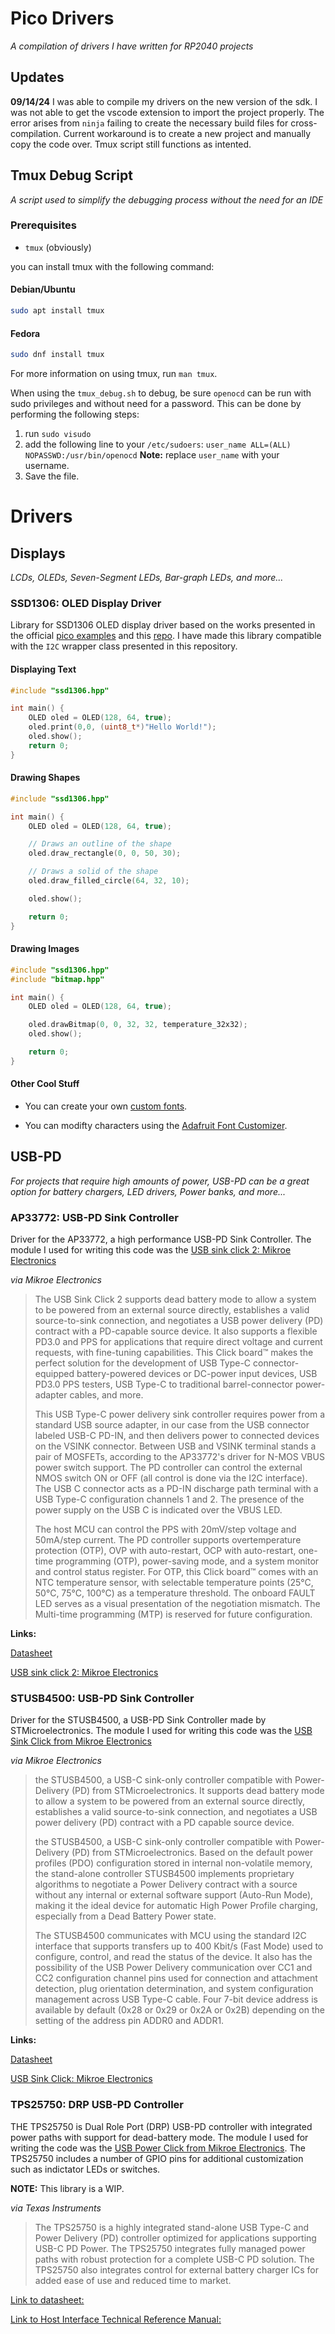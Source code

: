 # Pico Drivers
*A compilation of drivers I have written for RP2040 projects*

## Updates

**09/14/24**
I was able to compile my drivers on the new version of the sdk. I was not able to get the vscode extension to import the project properly. The error arises from `ninja` failing to create the necessary build files for cross-compilation. Current workaround is to create a new project and manually copy the code over.
Tmux script still functions as intented.


## Tmux Debug Script
*A script used to simplify the debugging process without the need for an IDE*

### Prerequisites

- `tmux` (obviously)

you can install tmux with the following command:

#### Debian/Ubuntu

```sh
sudo apt install tmux
```

#### Fedora

```sh
sudo dnf install tmux
```

For more information on using tmux, run `man tmux`.

When using the `tmux_debug.sh` to debug, be sure `openocd` can be run with sudo privileges and without need for a password. This can be done by performing the following steps:

1. run `sudo visudo`
2. add the following line to your `/etc/sudoers`:
    `user_name ALL=(ALL) NOPASSWD:/usr/bin/openocd`
    **Note:** replace `user_name` with your username.
3. Save the file.



# Drivers

## Displays

*LCDs, OLEDs, Seven-Segment LEDs, Bar-graph LEDs, and more...*

### SSD1306: OLED Display Driver

Library for SSD1306 OLED display driver based on the works presented in the official [pico examples](https://github.com/raspberrypi/pico-examples/tree/master/i2c/ssd1306_i2c) and this [repo](https://github.com/MR-Addict/Pi-Pico-SSD1306-C-Library/tree/main). I have made this library compatible with the `I2C` wrapper class presented in this repository.

#### Displaying Text

```cpp
#include "ssd1306.hpp"

int main() {
    OLED oled = OLED(128, 64, true);
    oled.print(0,0, (uint8_t*)"Hello World!");
    oled.show();
    return 0;
}
```


#### Drawing Shapes

```cpp
#include "ssd1306.hpp"

int main() {
    OLED oled = OLED(128, 64, true);

    // Draws an outline of the shape
    oled.draw_rectangle(0, 0, 50, 30);

    // Draws a solid of the shape
    oled.draw_filled_circle(64, 32, 10);

    oled.show();

    return 0;
}
```


#### Drawing Images

```cpp
#include "ssd1306.hpp"
#include "bitmap.hpp"

int main() {
    OLED oled = OLED(128, 64, true);

    oled.drawBitmap(0, 0, 32, 32, temperature_32x32);
    oled.show();

    return 0;
}
```


#### Other Cool Stuff

- You can create your own [custom fonts](http://oleddisplay.squix.ch/#/home).

- You can modifty characters using the [Adafruit Font Customizer](https://tchapi.github.io/Adafruit-GFX-Font-Customiser/).


## USB-PD

*For projects that require high amounts of power, USB-PD can be a great option for battery chargers, LED drivers, Power banks, and more...*

### AP33772: USB-PD Sink Controller

Driver for the AP33772, a high performance USB-PD Sink Controller. The module I used for writing this code was the [USB sink click 2: Mikroe Electronics](https://www.mikroe.com/usb-c-sink-2-click) 

*via Mikroe Electronics*

>The USB Sink Click 2 supports dead battery mode to allow a system to be powered from an external source directly, establishes a valid source-to-sink connection, and negotiates a USB power delivery (PD) contract with a PD-capable source device. It also supports a flexible PD3.0 and PPS for applications that require direct voltage and current requests, with fine-tuning capabilities. This Click board™ makes the perfect solution for the development of USB Type-C connector-equipped battery-powered devices or DC-power input devices, USB PD3.0 PPS testers, USB Type-C to traditional barrel-connector power-adapter cables, and more.
>
>
>This USB Type-C power delivery sink controller requires power from a standard USB source adapter, in our case from the USB connector labeled USB-C PD-IN, and then delivers power to connected devices on the VSINK connector. Between USB and VSINK terminal stands a pair of MOSFETs, according to the AP33772's driver for N-MOS VBUS power switch support. The PD controller can control the external NMOS switch ON or OFF (all control is done via the I2C interface). The USB C connector acts as a PD-IN discharge path terminal with a USB Type-C configuration channels 1 and 2. The presence of the power supply on the USB C is indicated over the VBUS LED.
>
>
>The host MCU can control the PPS with 20mV/step voltage and 50mA/step current. The PD controller supports overtemperature protection (OTP), OVP with auto-restart, OCP with auto-restart, one-time programming (OTP), power-saving mode, and a system monitor and control status register. For OTP, this Click board™ comes with an NTC temperature sensor, with selectable temperature points (25°C, 50°C, 75°C, 100°C) as a temperature threshold. The onboard FAULT LED serves as a visual presentation of the negotiation mismatch. The Multi-time programming (MTP) is reserved for future configuration.

**Links:**

[Datasheet](https://www.diodes.com/part/view/AP33772/)

[USB sink click 2: Mikroe Electronics](https://www.mikroe.com/usb-c-sink-2-click)


### STUSB4500: USB-PD Sink Controller

Driver for the STUSB4500, a USB-PD Sink Controller made by STMicroelectronics. The module I used for writing this code was the [USB Sink Click from Mikroe Electronics](https://www.mikroe.com/usb-c-sink-click)


*via Mikroe Electronics*
>the STUSB4500, a USB-C sink-only controller compatible with Power-Delivery (PD) from STMicroelectronics. It supports dead battery mode to allow a system to be powered from an external source directly, establishes a valid source-to-sink connection, and negotiates a USB power delivery (PD) contract with a PD capable source device.
>
> the STUSB4500, a USB-C sink-only controller compatible with Power-Delivery (PD) from STMicroelectronics. Based on the default power profiles (PDO) configuration stored in internal non-volatile memory, the stand-alone controller STUSB4500 implements proprietary algorithms to negotiate a Power Delivery contract with a source without any internal or external software support (Auto-Run Mode), making it the ideal device for automatic High Power Profile charging, especially from a Dead Battery Power state.
>
>The STUSB4500 communicates with MCU using the standard I2C interface that supports transfers up to 400 Kbit/s (Fast Mode) used to configure, control, and read the status of the device. It also has the possibility of the USB Power Delivery communication over CC1 and CC2 configuration channel pins used for connection and attachment detection, plug orientation determination, and system configuration management across USB Type-C cable. Four 7-bit device address is available by default (0x28 or 0x29 or 0x2A or 0x2B) depending on the setting of the address pin ADDR0 and ADDR1. 

**Links:**

[Datasheet](https://www.st.com/en/interfaces-and-transceivers/stusb4500.html)

[USB Sink Click: Mikroe Electronics](https://www.mikroe.com/usb-c-sink-2-click)

### TPS25750: DRP USB-PD Controller

THE TPS25750 is Dual Role Port (DRP) USB-PD controller with integrated power paths with support for dead-battery mode. The module I used for writing the code was the [USB Power Click from Mikroe Electronics](https://www.mikroe.com/usb-c-power-click). The TPS25750 includes a number of GPIO pins for additional customization such as indictator LEDs or switches.

**NOTE:** This library is a WIP.

*via Texas Instruments*
>The TPS25750 is a highly integrated stand-alone USB Type-C and Power Delivery (PD) controller optimized for applications supporting USB-C PD Power. The TPS25750 integrates fully managed power paths with robust protection for a complete USB-C PD solution. The TPS25750 also integrates control for external battery charger ICs for added ease of use and reduced time to market.

 [Link to datasheet:](https://www.ti.com/lit/ds/symlink/tps25750.pdf?ts=1714726260022&ref_url=https%253A%252F%252Fwww.ti.com%252Fproduct%252FTPS25750%253FkeyMatch%253DTPS25750%2526tisearch%253Dsearch-everything%2526usecase%253DGPN-ALT)
 
 [Link to Host Interface Technical Reference Manual:](https://www.ti.com/lit/ug/slvuc05a/slvuc05a.pdf?ts=1714750459366&ref_url=https%253A%252F%252Fwww.ti.com%252Fproduct%252FTPS25750)
